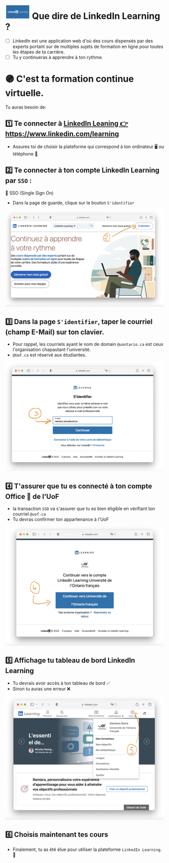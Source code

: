 # <img src=/images/linkedin-learning/logo.png width=78 height=47 > </img> Que dire de LinkedIn Learning  ? 

- [ ] LinkedIn est une application web d'où des cours dispensés par des experts portant sur de multiples sujets de formation en ligne pour toutes les étapes de ta carrière.
- [ ] Tu y continueras à apprendre à ton rythme.

# 🟣 C'est ta formation continue virtuelle. 

Tu auras besoin de:

## 1️⃣ Te connecter à [ LinkedIn Leaning 👉 https://www.linkedin.com/learning ](https://www.linkedin.com/learning)

* Assures toi de choisir la plateforme qui correspond à ton ordinateur 🖥️ ou téléphone 📱.

## 2️⃣ Te connecter à ton compte **LinkedIn Learning** par `SSO` :

🔖 SSO (Single Sign On)

* Dans la page de guarde, clique sur le bouton `S'identifier`  

![LIL SSO](/images/linkedin-learning/index.png)

##  3️⃣ Dans la page `S'identifier`, taper le courriel (champ E-Mail) sur ton clavier.

* Pour rappel, les courriels ayant le nom de domain `@uontario.ca` est ceux l'organisation chapautant l'université. 
* `@UoF.ca` est réservé aux étudiantes. 

![zoom Compagnie](/images/linkedin-learning/login.png)

## 4️⃣ T'assurer que tu es connecté à ton compte Office 📩 de l'UoF

* la transaction `SSO` va s'assurer que tu es bien éligible en vérifiant ton courriel `@uof.ca`
* Tu devras confirmer ton appartenance à l'UoF

![etudiant confirme](/images/linkedin-learning/organisation.png)

## 5️⃣ Affichage tu tableau de bord LinkedIn Learning

* Tu devrais avoir accès à ton tableau de bord ✅
* Sinon tu auras une erreur ❌

![tableau de bord](/images/linkedin-learning/dashboard.png)

## 6️⃣ Choisis maintenant tes cours

* Finalement, tu as été élue pour utiliser la plateforme `LinkedIn Learning`. 🎉
